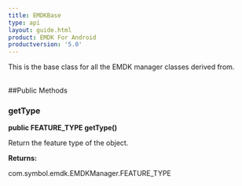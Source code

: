 ```yaml
---
title: EMDKBase
type: api
layout: guide.html
product: EMDK For Android
productversion: '5.0'
---
```



This is the base class for all the EMDK manager classes derived from.<br><br>

##Public Methods

### getType

**public FEATURE_TYPE getType()**

Return the feature type of the object.

**Returns:**

com.symbol.emdk.EMDKManager.FEATURE_TYPE





